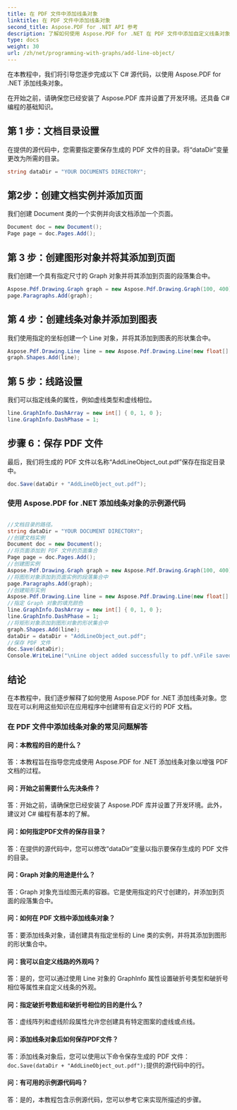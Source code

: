 ```yaml
---
title: 在 PDF 文件中添加线条对象
linktitle: 在 PDF 文件中添加线条对象
second_title: Aspose.PDF for .NET API 参考
description: 了解如何使用 Aspose.PDF for .NET 在 PDF 文件中添加自定义线条对象。
type: docs
weight: 30
url: /zh/net/programming-with-graphs/add-line-object/
---
```

在本教程中，我们将引导您逐步完成以下 C# 源代码，以使用 Aspose.PDF for .NET 添加线条对象。

在开始之前，请确保您已经安装了 Aspose.PDF 库并设置了开发环境。还具备 C# 编程的基础知识。

## 第 1 步：文档目录设置

在提供的源代码中，您需要指定要保存生成的 PDF 文件的目录。将“dataDir”变量更改为所需的目录。

```csharp
string dataDir = "YOUR DOCUMENTS DIRECTORY";
```

## 第2步：创建文档实例并添加页面

我们创建 Document 类的一个实例并向该文档添加一个页面。

```csharp
Document doc = new Document();
Page page = doc.Pages.Add();
```

## 第 3 步：创建图形对象并将其添加到页面

我们创建一个具有指定尺寸的 Graph 对象并将其添加到页面的段落集合中。

```csharp
Aspose.Pdf.Drawing.Graph graph = new Aspose.Pdf.Drawing.Graph(100, 400);
page.Paragraphs.Add(graph);
```

## 第 4 步：创建线条对象并添加到图表

我们使用指定的坐标创建一个 Line 对象，并将其添加到图表的形状集合中。

```csharp
Aspose.Pdf.Drawing.Line line = new Aspose.Pdf.Drawing.Line(new float[] { 100, 100, 200, 100 });
graph.Shapes.Add(line);
```

## 第 5 步：线路设置

我们可以指定线条的属性，例如虚线类型和虚线相位。

```csharp
line.GraphInfo.DashArray = new int[] { 0, 1, 0 };
line.GraphInfo.DashPhase = 1;
```

## 步骤 6：保存 PDF 文件

最后，我们将生成的 PDF 文件以名称“AddLineObject_out.pdf”保存在指定目录中。

```csharp
doc.Save(dataDir + "AddLineObject_out.pdf");
```

### 使用 Aspose.PDF for .NET 添加线条对象的示例源代码 

```csharp

//文档目录的路径。
string dataDir = "YOUR DOCUMENT DIRECTORY";
//创建文档实例
Document doc = new Document();
//将页面添加到 PDF 文件的页面集合
Page page = doc.Pages.Add();
//创建图实例
Aspose.Pdf.Drawing.Graph graph = new Aspose.Pdf.Drawing.Graph(100, 400);
//将图形对象添加到页面实例的段落集合中
page.Paragraphs.Add(graph);
//创建矩形实例
Aspose.Pdf.Drawing.Line line = new Aspose.Pdf.Drawing.Line(new float[] { 100, 100, 200, 100 });
//指定 Graph 对象的填充颜色
line.GraphInfo.DashArray = new int[] { 0, 1, 0 };
line.GraphInfo.DashPhase = 1;
//将矩形对象添加到图形对象的形状集合中
graph.Shapes.Add(line);
dataDir = dataDir + "AddLineObject_out.pdf";
//保存 PDF 文件
doc.Save(dataDir);
Console.WriteLine("\nLine object added successfully to pdf.\nFile saved at " + dataDir);            

```

## 结论

在本教程中，我们逐步解释了如何使用 Aspose.PDF for .NET 添加线条对象。您现在可以利用这些知识在应用程序中创建带有自定义行的 PDF 文档。

### 在 PDF 文件中添加线条对象的常见问题解答

#### 问：本教程的目的是什么？

答：本教程旨在指导您完成使用 Aspose.PDF for .NET 添加线条对象以增强 PDF 文档的过程。

#### 问：开始之前需要什么先决条件？

答：开始之前，请确保您已经安装了 Aspose.PDF 库并设置了开发环境。此外，建议对 C# 编程有基本的了解。

#### 问：如何指定PDF文件的保存目录？

答：在提供的源代码中，您可以修改“dataDir”变量以指示要保存生成的 PDF 文件的目录。

#### 问：Graph 对象的用途是什么？

答：Graph 对象充当绘图元素的容器。它是使用指定的尺寸创建的，并添加到页面的段落集合中。

#### 问：如何在 PDF 文档中添加线条对象？

答：要添加线条对象，请创建具有指定坐标的 Line 类的实例，并将其添加到图形的形状集合中。

#### 问：我可以自定义线路的外观吗？

答：是的，您可以通过使用 Line 对象的 GraphInfo 属性设置破折号类型和破折号相位等属性来自定义线条的外观。

#### 问：指定破折号数组和破折号相位的目的是什么？

答：虚线阵列和虚线阶段属性允许您创建具有特定图案的虚线或点线。

#### 问：添加线条对象后如何保存PDF文件？

答：添加线条对象后，您可以使用以下命令保存生成的 PDF 文件：`doc.Save(dataDir + "AddLineObject_out.pdf");`提供的源代码中的行。

#### 问：有可用的示例源代码吗？

答：是的，本教程包含示例源代码，您可以参考它来实现所描述的步骤。